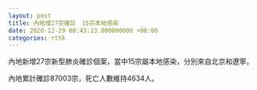 ```yaml
---
layout: post
title: 內地增27宗確診　15宗本地感染
date: 2020-12-29 08:43:13.000000000 +08:00
categories: rthk
---
```


內地新增27宗新型肺炎確診個案，當中15宗屬本地感染，分別來自北京和遼寧。

內地累計確診87003宗，死亡人數維持4634人。
